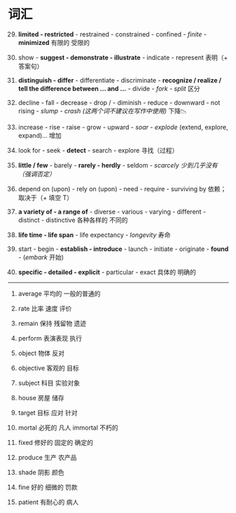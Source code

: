 # 词汇

29. **limited - restricted** - restrained - constrained - confined - *finite* - **minimized** 有限的 受限的

30. show - **suggest - demonstrate - illustrate** - indicate - represent 表明（+ 答案句）

31. **distinguish - differ** - differentiate - discriminate - **recognize / realize / tell the difference between ... and ...** - divide - *fork - split* 区分

32. decline - fall - decrease - drop / - diminish - reduce - downward - not rising - *slump - crash (这两个词不建议在写作中使用)* 下降📉

33. increase - rise - raise - grow - upward - *soar - explode*  (extend, explore, expand)... 增加

34. look for - seek - **detect** - search - explore 寻找（过程）

35. **little / few** - barely - **rarely - herdly** - seldom - *scarcely 少到几乎没有（强调否定）*

36. depend on (upon) - rely on (upon) - need - require - surviving by 依赖；取决于（+ 填空 T）

37. **a variety of - a range of** - diverse - various - varying - different - distinct - distinctive 各种各样的 不同的

38. **life time - life span** - life expectancy - *longevity* 寿命

39. start - begin - **establish - introduce** - launch - initiate - originate - **found** - (*embark* 开始)

40. **specific - detailed - explicit** - particular - exact 具体的 明确的

---

1. average 平均的 一般的普通的

2. rate 比率 速度 评价

3. remain 保持 残留物 遗迹

4. perform 表演表现 执行

5. object 物体 反对

6. objective 客观的 目标

7. subject 科目 实验对象

8. house 房屋 储存

9. target 目标 应对 针对

10. mortal 必死的 凡人 immortal 不朽的

11. fixed 修好的 固定的 确定的

12. produce 生产 农产品

13. shade 阴影 颜色

14. fine 好的 细微的 罚款

15. patient 有耐心的 病人